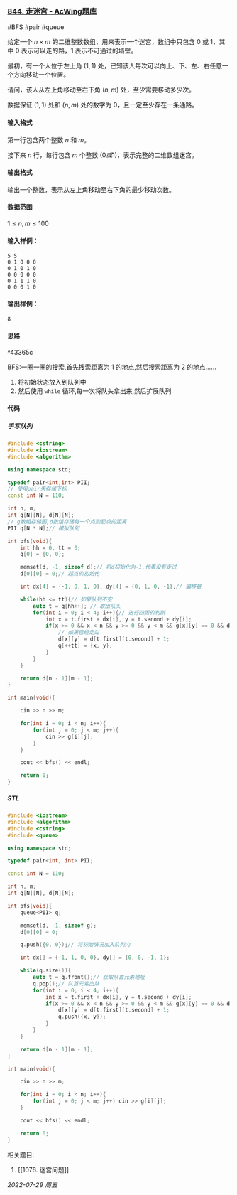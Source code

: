 ### [844. 走迷宫 - AcWing题库](https://www.acwing.com/problem/content/846/)

#BFS #pair #queue

给定一个 $n×m$ 的二维整数数组，用来表示一个迷宫，数组中只包含 $0$ 或 $1$，其中 $0$ 表示可以走的路，$1$ 表示不可通过的墙壁。

最初，有一个人位于左上角 $(1,1)$ 处，已知该人每次可以向上、下、左、右任意一个方向移动一个位置。

请问，该人从左上角移动至右下角 $(n,m)$ 处，至少需要移动多少次。

数据保证 $(1,1)$ 处和 $(n,m)$ 处的数字为 $0$，且一定至少存在一条通路。

#### 输入格式

第一行包含两个整数 $n$ 和 $m$。

接下来 $n$ 行，每行包含 $m$ 个整数 $(0或1)$，表示完整的二维数组迷宫。

#### 输出格式

输出一个整数，表示从左上角移动至右下角的最少移动次数。

#### 数据范围

$1≤n,m≤100$

#### 输入样例：

```
5 5
0 1 0 0 0
0 1 0 1 0
0 0 0 0 0
0 1 1 1 0
0 0 0 1 0
```

#### 输出样例：

```
8
```

#### 思路

^43365c

BFS:一圈一圈的搜索,首先搜索距离为 $1$ 的地点,然后搜索距离为 $2$ 的地点......

1. 将初始状态放入到队列中
2. 然后使用 `while` 循环,每一次将队头拿出来,然后扩展队列

#### 代码

#####  手写队列

```cpp
#include <cstring>
#include <iostream>
#include <algorithm>

using namespace std;

typedef pair<int,int> PII;
// 使用pair来存储下标
const int N = 110;

int n, m;
int g[N][N], d[N][N];
// g数组存储图,d数组存储每一个点到起点的距离
PII q[N * N];// 模拟队列

int bfs(void){
    int hh = 0, tt = 0;
    q[0] = {0, 0};

    memset(d, -1, sizeof d);// 将d初始化为-1,代表没有走过
    d[0][0] = 0;// 起点的初始化

    int dx[4] = {-1, 0, 1, 0}, dy[4] = {0, 1, 0, -1};// 偏移量

    while(hh <= tt){// 如果队列不空
        auto t = q[hh++]; // 取出队头
        for(int i = 0; i < 4; i++){// 进行四周的判断
            int x = t.first + dx[i], y = t.second + dy[i];
            if(x >= 0 && x < n && y >= 0 && y < m && g[x][y] == 0 && d[x][y] == -1){
                // 如果已经走过
                d[x][y] = d[t.first][t.second] + 1;
                q[++tt] = {x, y};
            }
        }
    }

    return d[n - 1][m - 1];
}

int main(void){

    cin >> n >> m;

    for(int i = 0; i < n; i++){
        for(int j = 0; j < m; j++){
            cin >> g[i][j];
        }
    }

    cout << bfs() << endl;

    return 0;
}
```

##### STL

```cpp
#include <iostream>
#include <algorithm>
#include <cstring>
#include <queue>

using namespace std;

typedef pair<int, int> PII;

const int N = 110;

int n, m;
int g[N][N], d[N][N];

int bfs(void){
    queue<PII> q;

    memset(d, -1, sizeof g);
    d[0][0] = 0;

    q.push({0, 0});// 将初始情况加入队列内

    int dx[] = {-1, 1, 0, 0}, dy[] = {0, 0, -1, 1};

    while(q.size()){
        auto t = q.front();// 获取队首元素地址
        q.pop();// 队首元素出队
        for(int i = 0; i < 4; i++){
            int x = t.first + dx[i], y = t.second + dy[i];
            if(x >= 0 && x < n && y >= 0 && y < m && g[x][y] == 0 && d[x][y] == -1){
                d[x][y] = d[t.first][t.second] + 1;
                q.push({x, y});
            }
        }
    }

    return d[n - 1][m - 1];
}

int main(void){

    cin >> n >> m;

    for(int i = 0; i < n; i++){
        for(int j = 0; j < m; j++) cin >> g[i][j];
    }

    cout << bfs() << endl;

    return 0;
}
```

相关题目:
1. [[1076. 迷宫问题]]


*2022-07-29 周五*